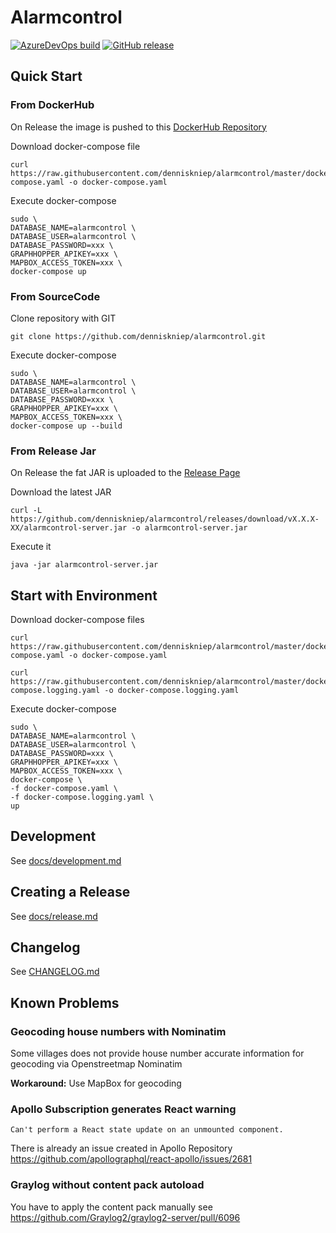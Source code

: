 # Alarmcontrol
[![AzureDevOps build](https://dev.azure.com/kniepdennis/Alarmcontrol/_apis/build/status/Alarmcontrol-CI?branchName=master)](https://dev.azure.com/kniepdennis/Alarmcontrol/_build?definitionId=3)
[![GitHub release](https://img.shields.io/github/release/denniskniep/alarmcontrol.svg)](https://github.com/denniskniep/alarmcontrol/releases)

## Quick Start

### From DockerHub
On Release the image is pushed to this [DockerHub Repository](https://hub.docker.com/r/denniskniep/alarmcontrol)

Download docker-compose file
```
curl https://raw.githubusercontent.com/denniskniep/alarmcontrol/master/docker-compose.yaml -o docker-compose.yaml
```

Execute docker-compose
```
sudo \
DATABASE_NAME=alarmcontrol \
DATABASE_USER=alarmcontrol \
DATABASE_PASSWORD=xxx \
GRAPHHOPPER_APIKEY=xxx \
MAPBOX_ACCESS_TOKEN=xxx \
docker-compose up
```


### From SourceCode
Clone repository with GIT
```
git clone https://github.com/denniskniep/alarmcontrol.git
```

Execute docker-compose
```
sudo \
DATABASE_NAME=alarmcontrol \
DATABASE_USER=alarmcontrol \
DATABASE_PASSWORD=xxx \
GRAPHHOPPER_APIKEY=xxx \
MAPBOX_ACCESS_TOKEN=xxx \
docker-compose up --build
```

### From Release Jar
On Release the fat JAR is uploaded to the [Release Page](https://github.com/denniskniep/alarmcontrol/releases/latest)

Download the latest JAR
```
curl -L https://github.com/denniskniep/alarmcontrol/releases/download/vX.X.X-XX/alarmcontrol-server.jar -o alarmcontrol-server.jar
```

Execute it 
```
java -jar alarmcontrol-server.jar 
```

## Start with Environment

Download docker-compose files
```
curl https://raw.githubusercontent.com/denniskniep/alarmcontrol/master/docker-compose.yaml -o docker-compose.yaml
```

```
curl https://raw.githubusercontent.com/denniskniep/alarmcontrol/master/docker-compose.logging.yaml -o docker-compose.logging.yaml
```

Execute docker-compose
```
sudo \
DATABASE_NAME=alarmcontrol \
DATABASE_USER=alarmcontrol \
DATABASE_PASSWORD=xxx \
GRAPHHOPPER_APIKEY=xxx \
MAPBOX_ACCESS_TOKEN=xxx \
docker-compose \
-f docker-compose.yaml \
-f docker-compose.logging.yaml \
up
```

## Development
See [docs/development.md](docs/development.md)

## Creating a Release
See [docs/release.md](docs/release.md)

## Changelog
See [CHANGELOG.md](CHANGELOG.md)

## Known Problems
### Geocoding house numbers with Nominatim
Some villages does not provide house number accurate information for geocoding via Openstreetmap Nominatim 

**Workaround:**
Use MapBox for geocoding


### Apollo Subscription generates React warning
`Can't perform a React state update on an unmounted component.`

There is already an issue created in Apollo Repository
https://github.com/apollographql/react-apollo/issues/2681


### Graylog without content pack autoload
You have to apply the content pack manually 
see https://github.com/Graylog2/graylog2-server/pull/6096
